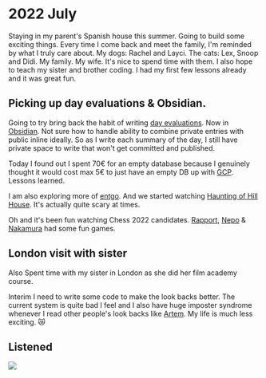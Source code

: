 # 2022 July

Staying in my parent's Spanish house this summer. Going to build some exciting things. Every time I come back and meet the family, I'm reminded by what I truly care about. My dogs: Rachel and Layci. The cats: Lex, Snoop and Didi. My family. My wife. It's nice to spend time with them. I also hope to teach my sister and brother coding. I had my first few lessons already and it was great fun.

## Picking up day evaluations & Obsidian.

Going to try bring back the habit of writing [day evaluations](https://medium.com/@nikitavoloboev/day-evaluations-5706f31c9c5e). Now in [Obsidian](../../tools/obsidian.md). Not sure how to handle ability to combine private entries with public inline ideally. So as I write each summary of the day, I still have private space to write that won't get committed and published.

Today I found out I spent 70€ for an empty database because I genuinely thought it would cost max 5€ to just have an empty DB up with [GCP](../../cloud-computing/gcp/gcp.md). Lessons learned.

I am also exploring more of [entgo](https://entgo.io/docs/getting-started/). And we started watching [Haunting of Hill House](https://trakt.tv/shows/the-haunting-of-hill-house). It's actually quite scary at times.

Oh and it's been fun watching Chess 2022 candidates. [Rapport](https://twitter.com/rjrapport), [Nepo](https://twitter.com/lachesisq?lang=en) & [Nakamura](https://twitter.com/GMHikaru) had some fun games.

## London visit with sister

Also Spent time with my sister in London as she did her film academy course.

Interim I need to write some code to make the look backs better. The current system is quite bad I feel and I also have huge imposter syndrome whenever I read other people's look backs like [Artem](https://agentcooper.io). My life is much less exciting. 😿

## Listened

![](https://i.imgur.com/xXM7s5M.png)
